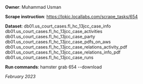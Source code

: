 **Owner**: Muhammad Usman

**Scrape instruction**: https://lokic.locallabs.com/scrape_tasks/654

**Dataset**: db01.us_court_cases.fl_hc_13jcc_case_info
             db01.us_court_cases.fl_hc_13jcc_case_activities
             db01.us_court_cases.fl_hc_13jcc_case_party
             db01.us_court_cases.fl_hc_13jcc_case_pdfs_on_aws
             db01.us_court_cases.fl_hc_13jcc_case_relations_activity_pdf
             db01.us_court_cases.fl_hc_13jcc_case_relations_info_pdf
             db01.us_court_cases.fl_hc_13jcc_case_runs

**Run commands**: hamster grab 654 --download
  
_February 2023_
